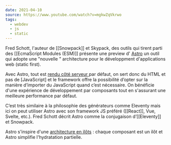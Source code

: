 ```yaml
---
date: 2021-04-10
source: https://www.youtube.com/watch?v=mgkwZqVkrwo
tags: 
  - webdev
  - js
  - static
---
```



Fred Schott, l'auteur de [[Snowpack]] et Skypack, des outils qui tirent parti des [[EcmaScript Modules (ESM)]]  présente une preview d' [Astro](https://astro.build/) un outil qui  adopte une "nouvelle " architecture pour le développment d'applications web (static first).

Avec Astro, tout est [rendu côté serveur ](SSR) par défaut, on sert donc du HTML et pas de [JavaScript] et le framework offre la possibilité d’opter sur la manière d’importer du JavaScript quand c’est nécessaire. On bénéficie d'une  expérience de développement par composants tout en s'assurant une meilleure performance par défaut. 

C’est très similaire à la philosophie des générateurs comme Eleventy mais ici on peut utiliser Astro avec son framework JS préféré ([[React]], Vue, Svelte, etc.). Fred Schott décrit Astro comme la conjugaison d’[[Eleventy]] et Snowpack.

Astro s'inspire d'une [architecture en ilôts](https://jasonformat.com/islands-architecture/)  : chaque composant est un ilôt et Astro simplifie l'hydratation partielle.






